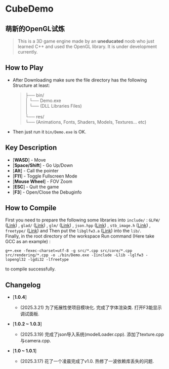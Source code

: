 # CubeDemo


## **萌新的OpenGL试炼**

> This is a 3D game engine made by an __uneducated__ noob who just learned C++ and used the OpenGL library. It is under development currently.

## How to Play

* After Downloading make sure the file directory has the following Structure at least:  
    > ├── bin/  
    > │    └── Demo.exe  
    > │    └── (DLL Libraries Files)  
    > │  
    > └── res/  
    >     └── (Animations, Fonts, Shaders, Models, Textures... etc)  
    >   
* Then just run it `bin/Demo.exe` is OK.  

## Key Description

* [**WASD**] - Move
* [**Space/Shift**] - Go Up/Down
* [**Alt**] - Call the pointer
* [**F11**] - Toggle Fullscreen Mode
* [**Mouse Wheel**] - FOV Zoom
* [**ESC**] - Quit the game
* [**F3**] - Open/Close the Debuginfo

## How to Compile
First you need to prepare the following some libraries into `include/` : `GLFW/` (<a href="https://github.com/glfw/glfw" target="_blank">Link</a>) , `glad/` (<a href="https://glad.dav1d.de/" target="_blank">Link</a>) , `glm/` (<a href="https://github.com/g-truc/glm" target="_blank">Link</a>) , `json.hpp` (<a href="https://github.com/nlohmann/json" target="_blank">Link</a>) , `stb_image.h` (<a href="https://github.com/nothings/stb" target="_blank">Link</a>) , `freetype/` (<a href="https://download.savannah.gnu.org/releases/freetype/" target="_blank">Link</a>) and Then put the `libglfw3.a` (<a href="https://github.com/glfw/glfw" target="_blank">Link</a>) into the `lib/`.  
Finally, in the root directory of the workspace Run command (Here take GCC as an example) :
```
g++.exe -fexec-charset=utf-8 -g src/*.cpp src/core/*.cpp src/rendering/*.cpp -o ./bin/Demo.exe -Iinclude -Llib -lglfw3 -lopengl32 -lgdi32 -lfreetype
```
to compile successfully.


## Changelog
* [**1.0.4**]
     - (2025.3.21) 为了拓展性使项目模块化. 完成了字体渲染类. 打开F3能显示调试面板.

* [**1.0.2 ~ 1.0.3**]
     - (2025.3.19) 完成了json导入系统(modelLoader.cpp). 添加了texture.cpp与camera.cpp.
     
* [**1.0 ~ 1.0.1**] 
     - (2025.3.17) 花了一个凌晨完成了v1.0. 热修了一波依赖库丢失的问题.
